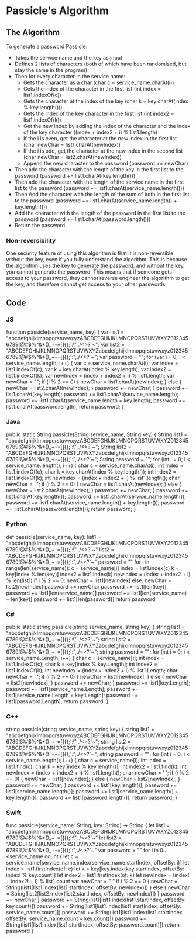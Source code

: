 # Passicle's Algorithm

## The Algorithm
To generate a password Passicle:
 - Takes the service name and the key as input
 - Defines 2 lists of characters (both of which have been randomised, but stay the same in the program)
 - Then for every character in the service name:
    - Gets the character as a char (char c = service_name.charAt(i))
    - Gets the index of the character in the first list (int index = list1.indexOf(c))
    - Gets the character at the index of the key (char k = key.charAt(index % key.length()))
    - Gets the index of the key character in the first list (int index2 = list1.indexOf(k))
    - Get the new index by adding the index of the character and the index of the key character ((index + index2 + i) % list1.length)
    - If the i is even, get the character at the new index in the first list (char newChar = list1.charAt(newIndex))
    - If the i is odd, get the character at the new index in the second list (char newChar = list2.charAt(newIndex))
    - Append the new character to the password (password += newChar)
 - Then add the character with the length of the key in the first list to the password (password += list1.charAt(key.length()))
 - Then add the character with the length of the service name in the first list to the password (password += list1.charAt(service_name.length()))
 - Then Add the character with the length of the sum of both in the first list to the password (password += list1.charAt(service_name.length() + key.length()))
 - Add the character with the length of the password in the first list to the password (password += list1.charAt(password.length()))
 - Return the password

### Non-reversibility
One security feature of using this algorithm is that it is non-reversible without the key, even if you fully understand the algorithm. This is because the algorithm uses the key to generate the password, and without the key, you cannot generate the password. This means that if someone gets access to your password, they cannot reverse engineer the algorithm to get the key, and therefore cannot get access to your other passwords.

## Code
### JS
function passicle(service_name, key) {
    var list1 = "abcdefghijklmnopqrstuvwxyzABCDEFGHIJKLMNOPQRSTUVWXYZ0123456789!@#$%^&*()_+-=[]{};':\",./<>?`~";
    var list2 = "ABCDEFGHIJKLMNOPQRSTUVWXYZabcdefghijklmnopqrstuvwxyz0123456789!@#$%^&*()_+-=[]{};':\",./<>?`~";
    var password = "";
    for (var i = 0; i < service_name.length; i++) {
        var c = service_name.charAt(i);
        var index = list1.indexOf(c);
        var k = key.charAt(index % key.length);
        var index2 = list1.indexOf(k);
        var newIndex = (index + index2 + i) % list1.length;
        var newChar = "";
        if (i % 2 == 0) {
            newChar = list1.charAt(newIndex);
        } else {
            newChar = list2.charAt(newIndex);
        }
        password += newChar;
    }
    password += list1.charAt(key.length);
    password += list1.charAt(service_name.length);
    password += list1.charAt(service_name.length + key.length);
    password += list1.charAt(password.length);
    return password;
}

### Java
public static String passicle(String service_name, String key) {
    String list1 = "abcdefghijklmnopqrstuvwxyzABCDEFGHIJKLMNOPQRSTUVWXYZ0123456789!@#$%^&*()_+-=[]{};':\",./<>?`~";
    String list2 = "ABCDEFGHIJKLMNOPQRSTUVWXYZabcdefghijklmnopqrstuvwxyz0123456789!@#$%^&*()_+-=[]{};':\",./<>?`~";
    String password = "";
    for (int i = 0; i < service_name.length(); i++) {
        char c = service_name.charAt(i);
        int index = list1.indexOf(c);
        char k = key.charAt(index % key.length());
        int index2 = list1.indexOf(k);
        int newIndex = (index + index2 + i) % list1.length();
        char newChar = ' ';
        if (i % 2 == 0) {
            newChar = list1.charAt(newIndex);
        } else {
            newChar = list2.charAt(newIndex);
        }
        password += newChar;
    }
    password += list1.charAt(key.length());
    password += list1.charAt(service_name.length());
    password += list1.charAt(service_name.length() + key.length());
    password += list1.charAt(password.length());
    return password;
}

### Python
def passicle(service_name, key):
    list1 = "abcdefghijklmnopqrstuvwxyzABCDEFGHIJKLMNOPQRSTUVWXYZ0123456789!@#$%^&*()_+-=[]{};':\",./<>?`~"
    list2 = "ABCDEFGHIJKLMNOPQRSTUVWXYZabcdefghijklmnopqrstuvwxyz0123456789!@#$%^&*()_+-=[]{};':\",./<>?`~"
    password = ""
    for i in range(len(service_name)):
        c = service_name[i]
        index = list1.index(c)
        k = key[index % len(key)]
        index2 = list1.index(k)
        newIndex = (index + index2 + i) % len(list1)
        if i % 2 == 0:
            newChar = list1[newIndex]
        else:
            newChar = list2[newIndex]
        password += newChar
    password += list1[len(key)]
    password += list1[len(service_name)]
    password += list1[len(service_name) + len(key)]
    password += list1[len(password)]
    return password

### C#
public static string passicle(string service_name, string key) {
    string list1 = "abcdefghijklmnopqrstuvwxyzABCDEFGHIJKLMNOPQRSTUVWXYZ0123456789!@#$%^&*()_+-=[]{};':\",./<>?`~";
    string list2 = "ABCDEFGHIJKLMNOPQRSTUVWXYZabcdefghijklmnopqrstuvwxyz0123456789!@#$%^&*()_+-=[]{};':\",./<>?`~";
    string password = "";
    for (int i = 0; i < service_name.Length; i++) {
        char c = service_name[i];
        int index = list1.IndexOf(c);
        char k = key[index % key.Length];
        int index2 = list1.IndexOf(k);
        int newIndex = (index + index2 + i) % list1.Length;
        char newChar = ' ';
        if (i % 2 == 0) {
            newChar = list1[newIndex];
        } else {
            newChar = list2[newIndex];
        }
        password += newChar;
    }
    password += list1[key.Length];
    password += list1[service_name.Length];
    password += list1[service_name.Length + key.Length];
    password += list1[password.Length];
    return password;
}

### C++
string passicle(string service_name, string key) {
    string list1 = "abcdefghijklmnopqrstuvwxyzABCDEFGHIJKLMNOPQRSTUVWXYZ0123456789!@#$%^&*()_+-=[]{};':\",./<>?`~";
    string list2 = "ABCDEFGHIJKLMNOPQRSTUVWXYZabcdefghijklmnopqrstuvwxyz0123456789!@#$%^&*()_+-=[]{};':\",./<>?`~";
    string password = "";
    for (int i = 0; i < service_name.length(); i++) {
        char c = service_name[i];
        int index = list1.find(c);
        char k = key[index % key.length()];
        int index2 = list1.find(k);
        int newIndex = (index + index2 + i) % list1.length();
        char newChar = ' ';
        if (i % 2 == 0) {
            newChar = list1[newIndex];
        } else {
            newChar = list2[newIndex];
        }
        password += newChar;
    }
    password += list1[key.length()];
    password += list1[service_name.length()];
    password += list1[service_name.length() + key.length()];
    password += list1[password.length()];
    return password;
}

### Swift
func passicle(service_name: String, key: String) -> String {
    let list1 = "abcdefghijklmnopqrstuvwxyzABCDEFGHIJKLMNOPQRSTUVWXYZ0123456789!@#$%^&*()_+-=[]{};':\",./<>?`~"
    let list2 = "ABCDEFGHIJKLMNOPQRSTUVWXYZabcdefghijklmnopqrstuvwxyz0123456789!@#$%^&*()_+-=[]{};':\",./<>?`~"
    var password = ""
    for i in 0..<service_name.count {
        let c = service_name[service_name.index(service_name.startIndex, offsetBy: i)]
        let index = list1.firstIndex(of: c)
        let k = key[key.index(key.startIndex, offsetBy: index! % key.count)]
        let index2 = list1.firstIndex(of: k)
        let newIndex = (index! + index2! + i) % list1.count
        var newChar = " "
        if i % 2 == 0 {
            newChar = String(list1[list1.index(list1.startIndex, offsetBy: newIndex)])
        } else {
            newChar = String(list2[list2.index(list2.startIndex, offsetBy: newIndex)])
        }
        password += newChar
    }
    password += String(list1[list1.index(list1.startIndex, offsetBy: key.count)])
    password += String(list1[list1.index(list1.startIndex, offsetBy: service_name.count)])
    password += String(list1[list1.index(list1.startIndex, offsetBy: service_name.count + key.count)])
    password += String(list1[list1.index(list1.startIndex, offsetBy: password.count)])
    return password
}